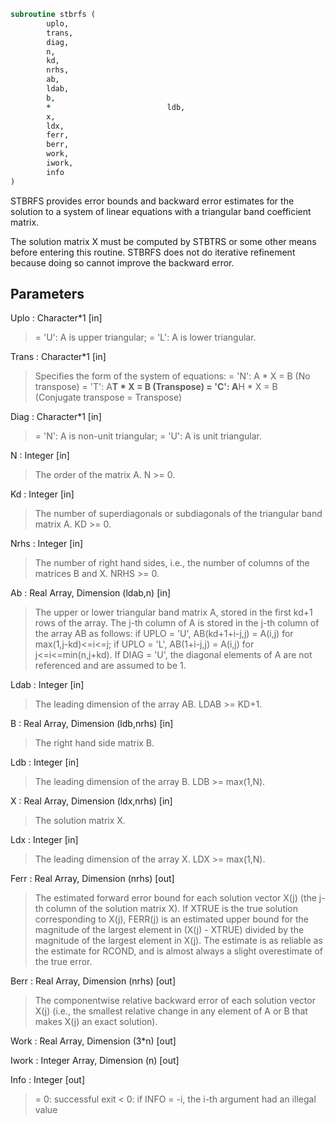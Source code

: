 ```fortran
subroutine stbrfs (
		uplo,
		trans,
		diag,
		n,
		kd,
		nrhs,
		ab,
		ldab,
		b,
		*                          ldb,
		x,
		ldx,
		ferr,
		berr,
		work,
		iwork,
		info
)
```

 STBRFS provides error bounds and backward error estimates for the
 solution to a system of linear equations with a triangular band
 coefficient matrix.

 The solution matrix X must be computed by STBTRS or some other
 means before entering this routine.  STBRFS does not do iterative
 refinement because doing so cannot improve the backward error.

## Parameters
Uplo : Character*1 [in]
> = 'U':  A is upper triangular;
> = 'L':  A is lower triangular.

Trans : Character*1 [in]
> Specifies the form of the system of equations:
> = 'N':  A * X = B  (No transpose)
> = 'T':  A**T * X = B  (Transpose)
> = 'C':  A**H * X = B  (Conjugate transpose = Transpose)

Diag : Character*1 [in]
> = 'N':  A is non-unit triangular;
> = 'U':  A is unit triangular.

N : Integer [in]
> The order of the matrix A.  N >= 0.

Kd : Integer [in]
> The number of superdiagonals or subdiagonals of the
> triangular band matrix A.  KD >= 0.

Nrhs : Integer [in]
> The number of right hand sides, i.e., the number of columns
> of the matrices B and X.  NRHS >= 0.

Ab : Real Array, Dimension (ldab,n) [in]
> The upper or lower triangular band matrix A, stored in the
> first kd+1 rows of the array. The j-th column of A is stored
> in the j-th column of the array AB as follows:
> if UPLO = 'U', AB(kd+1+i-j,j) = A(i,j) for max(1,j-kd)<=i<=j;
> if UPLO = 'L', AB(1+i-j,j)    = A(i,j) for j<=i<=min(n,j+kd).
> If DIAG = 'U', the diagonal elements of A are not referenced
> and are assumed to be 1.

Ldab : Integer [in]
> The leading dimension of the array AB.  LDAB >= KD+1.

B : Real Array, Dimension (ldb,nrhs) [in]
> The right hand side matrix B.

Ldb : Integer [in]
> The leading dimension of the array B.  LDB >= max(1,N).

X : Real Array, Dimension (ldx,nrhs) [in]
> The solution matrix X.

Ldx : Integer [in]
> The leading dimension of the array X.  LDX >= max(1,N).

Ferr : Real Array, Dimension (nrhs) [out]
> The estimated forward error bound for each solution vector
> X(j) (the j-th column of the solution matrix X).
> If XTRUE is the true solution corresponding to X(j), FERR(j)
> is an estimated upper bound for the magnitude of the largest
> element in (X(j) - XTRUE) divided by the magnitude of the
> largest element in X(j).  The estimate is as reliable as
> the estimate for RCOND, and is almost always a slight
> overestimate of the true error.

Berr : Real Array, Dimension (nrhs) [out]
> The componentwise relative backward error of each solution
> vector X(j) (i.e., the smallest relative change in
> any element of A or B that makes X(j) an exact solution).

Work : Real Array, Dimension (3*n) [out]

Iwork : Integer Array, Dimension (n) [out]

Info : Integer [out]
> = 0:  successful exit
> < 0:  if INFO = -i, the i-th argument had an illegal value

